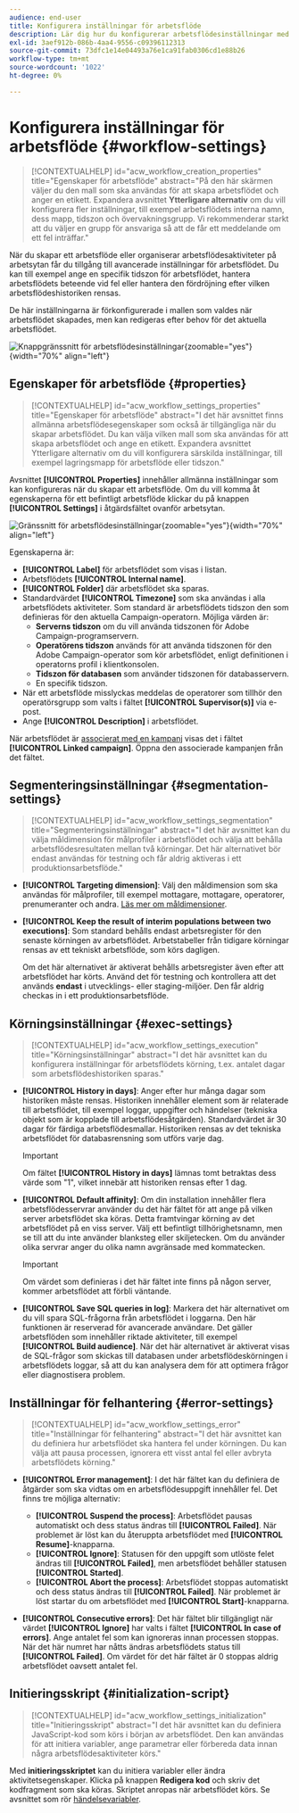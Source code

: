 ```yaml
---
audience: end-user
title: Konfigurera inställningar för arbetsflöde
description: Lär dig hur du konfigurerar arbetsflödesinställningar med Adobe Campaign Web
exl-id: 3aef912b-086b-4aa4-9556-c09396112313
source-git-commit: 73dfc1e14e04493a76e1ca91fab0306cd1e88b26
workflow-type: tm+mt
source-wordcount: '1022'
ht-degree: 0%

---
```


# Konfigurera inställningar för arbetsflöde {#workflow-settings}

>[!CONTEXTUALHELP]
>id="acw_workflow_creation_properties"
>title="Egenskaper för arbetsflöde"
>abstract="På den här skärmen väljer du den mall som ska användas för att skapa arbetsflödet och anger en etikett. Expandera avsnittet **Ytterligare alternativ** om du vill konfigurera fler inställningar, till exempel arbetsflödets interna namn, dess mapp, tidszon och övervakningsgrupp. Vi rekommenderar starkt att du väljer en grupp för ansvariga så att de får ett meddelande om ett fel inträffar."

När du skapar ett arbetsflöde eller organiserar arbetsflödesaktiviteter på arbetsytan får du tillgång till avancerade inställningar för arbetsflödet. Du kan till exempel ange en specifik tidszon för arbetsflödet, hantera arbetsflödets beteende vid fel eller hantera den fördröjning efter vilken arbetsflödeshistoriken rensas.

De här inställningarna är förkonfigurerade i mallen som valdes när arbetsflödet skapades, men kan redigeras efter behov för det aktuella arbetsflödet.

![Knappgränssnitt för arbetsflödesinställningar](assets/workflow-settings-button.png){zoomable="yes"}{width="70%" align="left"}

## Egenskaper för arbetsflöde {#properties}

>[!CONTEXTUALHELP]
>id="acw_workflow_settings_properties"
>title="Egenskaper för arbetsflöde"
>abstract="I det här avsnittet finns allmänna arbetsflödesegenskaper som också är tillgängliga när du skapar arbetsflödet. Du kan välja vilken mall som ska användas för att skapa arbetsflödet och ange en etikett. Expandera avsnittet Ytterligare alternativ om du vill konfigurera särskilda inställningar, till exempel lagringsmapp för arbetsflöde eller tidszon."

Avsnittet **[!UICONTROL Properties]** innehåller allmänna inställningar som kan konfigureras när du skapar ett arbetsflöde. Om du vill komma åt egenskaperna för ett befintligt arbetsflöde klickar du på knappen **[!UICONTROL Settings]** i åtgärdsfältet ovanför arbetsytan.

![Gränssnitt för arbetsflödesinställningar](assets/workflow-settings.png){zoomable="yes"}{width="70%" align="left"}

Egenskaperna är:

* **[!UICONTROL Label]** för arbetsflödet som visas i listan.
* Arbetsflödets **[!UICONTROL Internal name]**.
* **[!UICONTROL Folder]** där arbetsflödet ska sparas.
* Standardvärdet **[!UICONTROL Timezone]** som ska användas i alla arbetsflödets aktiviteter. Som standard är arbetsflödets tidszon den som definieras för den aktuella Campaign-operatorn.
Möjliga värden är:
   * **Serverns tidszon** om du vill använda tidszonen för Adobe Campaign-programservern.
   * **Operatörens tidszon** används för att använda tidszonen för den Adobe Campaign-operator som kör arbetsflödet, enligt definitionen i operatorns profil i klientkonsolen.
   * **Tidszon för databasen** som använder tidszonen för databasservern.
   * En specifik tidszon.
* När ett arbetsflöde misslyckas meddelas de operatorer som tillhör den operatörsgrupp som valts i fältet **[!UICONTROL Supervisor(s)]** via e-post.
* Ange **[!UICONTROL Description]** i arbetsflödet.

När arbetsflödet är [associerat med en kampanj](create-workflow.md) visas det i fältet **[!UICONTROL Linked campaign]**. Öppna den associerade kampanjen från det fältet.

## Segmenteringsinställningar {#segmentation-settings}

>[!CONTEXTUALHELP]
>id="acw_workflow_settings_segmentation"
>title="Segmenteringsinställningar"
>abstract="I det här avsnittet kan du välja måldimension för målprofiler i arbetsflödet och välja att behålla arbetsflödesresultaten mellan två körningar. Det här alternativet bör endast användas för testning och får aldrig aktiveras i ett produktionsarbetsflöde."

* **[!UICONTROL Targeting dimension]**: Välj den måldimension som ska användas för målprofiler, till exempel mottagare, mottagare, operatorer, prenumeranter och andra. [Läs mer om måldimensioner](../audience/targeting-dimensions.md).

* **[!UICONTROL Keep the result of interim populations between two executions]**: Som standard behålls endast arbetsregister för den senaste körningen av arbetsflödet. Arbetstabeller från tidigare körningar rensas av ett tekniskt arbetsflöde, som körs dagligen.

  Om det här alternativet är aktiverat behålls arbetsregister även efter att arbetsflödet har körts. Använd det för testning och kontrollera att det används **endast** i utvecklings- eller staging-miljöer. Den får aldrig checkas in i ett produktionsarbetsflöde.

## Körningsinställningar {#exec-settings}

>[!CONTEXTUALHELP]
>id="acw_workflow_settings_execution"
>title="Körningsinställningar"
>abstract="I det här avsnittet kan du konfigurera inställningar för arbetsflödets körning, t.ex. antalet dagar som arbetsflödeshistoriken sparas."

* **[!UICONTROL History in days]**: Anger efter hur många dagar som historiken måste rensas. Historiken innehåller element som är relaterade till arbetsflödet, till exempel loggar, uppgifter och händelser (tekniska objekt som är kopplade till arbetsflödesåtgärden). Standardvärdet är 30 dagar för färdiga arbetsflödesmallar. Historiken rensas av det tekniska arbetsflödet för databasrensning som utförs varje dag.

  >[!IMPORTANT]
  >
  >Om fältet **[!UICONTROL History in days]** lämnas tomt betraktas dess värde som &quot;1&quot;, vilket innebär att historiken rensas efter 1 dag.

* **[!UICONTROL Default affinity]**: Om din installation innehåller flera arbetsflödesservrar använder du det här fältet för att ange på vilken server arbetsflödet ska köras. Detta framtvingar körning av det arbetsflödet på en viss server. Välj ett befintligt tillhörighetsnamn, men se till att du inte använder blanksteg eller skiljetecken. Om du använder olika servrar anger du olika namn avgränsade med kommatecken.

  >[!IMPORTANT]
  >
  >Om värdet som definieras i det här fältet inte finns på någon server, kommer arbetsflödet att förbli väntande.

* **[!UICONTROL Save SQL queries in log]**: Markera det här alternativet om du vill spara SQL-frågorna från arbetsflödet i loggarna. Den här funktionen är reserverad för avancerade användare. Det gäller arbetsflöden som innehåller riktade aktiviteter, till exempel **[!UICONTROL Build audience]**. När det här alternativet är aktiverat visas de SQL-frågor som skickas till databasen under arbetsflödeskörningen i arbetsflödets loggar, så att du kan analysera dem för att optimera frågor eller diagnostisera problem.

## Inställningar för felhantering {#error-settings}

>[!CONTEXTUALHELP]
>id="acw_workflow_settings_error"
>title="Inställningar för felhantering"
>abstract="I det här avsnittet kan du definiera hur arbetsflödet ska hantera fel under körningen. Du kan välja att pausa processen, ignorera ett visst antal fel eller avbryta arbetsflödets körning."

* **[!UICONTROL Error management]**: I det här fältet kan du definiera de åtgärder som ska vidtas om en arbetsflödesuppgift innehåller fel. Det finns tre möjliga alternativ:

   * **[!UICONTROL Suspend the process]**: Arbetsflödet pausas automatiskt och dess status ändras till **[!UICONTROL Failed]**. När problemet är löst kan du återuppta arbetsflödet med **[!UICONTROL Resume]**-knapparna.
   * **[!UICONTROL Ignore]**: Statusen för den uppgift som utlöste felet ändras till **[!UICONTROL Failed]**, men arbetsflödet behåller statusen **[!UICONTROL Started]**. <!-- TO ADD ONCE SCHEDULER IS AVAILABLE This configuration is relevant for recurring tasks: if the branch includes a scheduler, it will start normally next time the workflow is executed.-->
   * **[!UICONTROL Abort the process]**: Arbetsflödet stoppas automatiskt och dess status ändras till **[!UICONTROL Failed]**. När problemet är löst startar du om arbetsflödet med **[!UICONTROL Start]**-knapparna.

* **[!UICONTROL Consecutive errors]**: Det här fältet blir tillgängligt när värdet **[!UICONTROL Ignore]** har valts i fältet **[!UICONTROL In case of errors]**. Ange antalet fel som kan ignoreras innan processen stoppas. När det här numret har nåtts ändras arbetsflödets status till **[!UICONTROL Failed]**. Om värdet för det här fältet är 0 stoppas aldrig arbetsflödet oavsett antalet fel.

## Initieringsskript {#initialization-script}

>[!CONTEXTUALHELP]
>id="acw_workflow_settings_initialization"
>title="Initieringsskript"
>abstract="I det här avsnittet kan du definiera JavaScript-kod som körs i början av arbetsflödet. Den kan användas för att initiera variabler, ange parametrar eller förbereda data innan några arbetsflödesaktiviteter körs."

Med **initieringsskriptet** kan du initiera variabler eller ändra aktivitetsegenskaper. Klicka på knappen **Redigera kod** och skriv det kodfragment som ska köras. Skriptet anropas när arbetsflödet körs. Se avsnittet som rör [händelsevariabler](../workflows/event-variables.md).